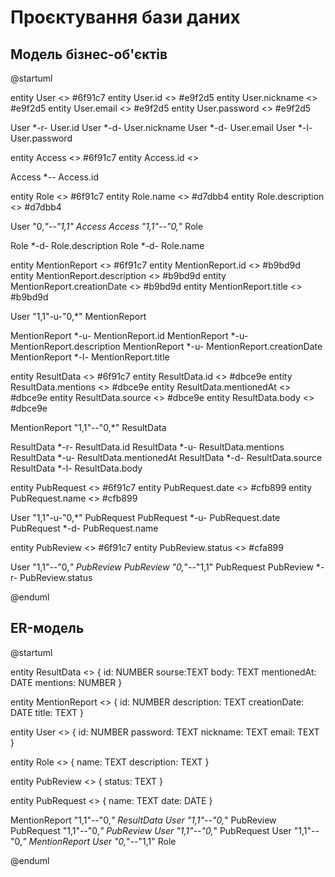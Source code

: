 # Проєктування бази даних
## Модель бізнес-об'єктів

@startuml

  entity User <<ENTITY>> #6f91c7
  entity User.id <<NUMBER>> #e9f2d5
  entity User.nickname <<TEXT>> #e9f2d5
  entity User.email <<TEXT>> #e9f2d5
  entity User.password <<TEXT>> #e9f2d5
  
  User *-r- User.id 
  User *-d- User.nickname
  User *-d- User.email 
  User *-l- User.password
  
  entity Access <<ENTITY>> #6f91c7
  entity Access.id <<TEXT>>
  
  Access *-- Access.id
  
  entity Role <<ENTITY>> #6f91c7
  entity Role.name <<TEXT>> #d7dbb4
  entity Role.description <<TEXT>> #d7dbb4
  
  User "0,*"--"1,1" Access
  Access "1,1"--"0,*" Role
  
  Role *-d- Role.description
  Role *-d- Role.name
  
  entity MentionReport <<ENTITY>> #6f91c7
  entity MentionReport.id <<NUMBER>> #b9bd9d
  entity MentionReport.description <<TEXT>> #b9bd9d
  entity MentionReport.creationDate <<DATE>> #b9bd9d
  entity MentionReport.title <<TEXT>> #b9bd9d
  
  User "1,1"-u-"0,*" MentionReport
  
  MentionReport *-u- MentionReport.id
  MentionReport *-u- MentionReport.description
  MentionReport *-u- MentionReport.creationDate
  MentionReport *-l- MentionReport.title
  
  entity ResultData <<ENTITY>> #6f91c7
  entity ResultData.id <<NUMBER>> #dbce9e
  entity ResultData.mentions <<NUMBER>> #dbce9e
  entity ResultData.mentionedAt <<DATE>> #dbce9e
  entity ResultData.source <<TEXT>> #dbce9e
  entity ResultData.body <<TEXT>> #dbce9e
  
  MentionReport "1,1"--"0,*" ResultData
  
  ResultData *-r- ResultData.id 
  ResultData *-u- ResultData.mentions 
  ResultData *-u- ResultData.mentionedAt 
  ResultData *-d- ResultData.source
  ResultData *-l- ResultData.body 
  
  entity PubRequest <<ENTITY>> #6f91c7
  entity PubRequest.date <<DATE>> #cfb899
  entity PubRequest.name <<TEXT>> #cfb899
  
  User "1,1"-u-"0,*" PubRequest
  PubRequest *-u- PubRequest.date
  PubRequest *-d- PubRequest.name
  
  entity PubReview <<ENTITY>> #6f91c7
  entity PubReview.status <<TEXT>> #cfa899
  
  User "1,1"--"0,*" PubReview
  PubReview "0,*"--"1,1" PubRequest
  PubReview *-r- PubReview.status
  
@enduml
  
## ER-модель

@startuml
  
entity ResultData <<ENTITY>> {
    id: NUMBER
    sourse:TEXT
    body: TEXT
    mentionedAt: DATE
    mentions: NUMBER
}

entity MentionReport <<ENTITY>> {
    id: NUMBER
    description: TEXT
    creationDate: DATE
    title: TEXT
}

entity User <<ENTITY>> {
    id: NUMBER
    password: TEXT
    nickname: TEXT
    email: TEXT
}

entity Role <<ENTITY>> {
    name: TEXT
    description: TEXT
}


entity PubReview <<ENTITY>> {
    status: TEXT
}

entity PubRequest <<ENTITY>> {
name: TEXT
date: DATE
}

MentionReport "1,1"--"0,*" ResultData
User "1,1"--"0,*" PubReview
PubRequest "1,1"--"0,*" PubReview
User "1,1"--"0,*" PubRequest
User "1,1"--"0,*" MentionReport
User "0,*"--"1,1" Role

@enduml
